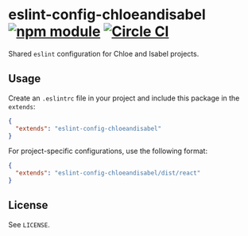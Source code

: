 # eslint-config-chloeandisabel [![npm module](https://img.shields.io/npm/v/eslint-config-chloeandisabel.svg)](https://www.npmjs.com/package/eslint-config-chloeandisabel) [![Circle CI](https://circleci.com/gh/chloeandisabel/eslint-config-chloeandisabel.svg?style=shield)](https://circleci.com/gh/chloeandisabel/eslint-config-chloeandisabel)

Shared `eslint` configuration for Chloe and Isabel projects.

## Usage

Create an `.eslintrc` file in your project and include this package in the `extends`:

```json
{
  "extends": "eslint-config-chloeandisabel"
}
```

For project-specific configurations, use the following format:

```json
{
  "extends": "eslint-config-chloeandisabel/dist/react"
}
```

## License

See `LICENSE`.
